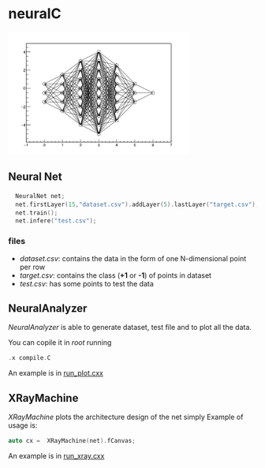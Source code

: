 # neuralC
<img src="https://github.com/gabrielefronze/neuralC/raw/master/nn.png" height="250"></img>
## Neural Net
```cpp
  NeuralNet net;
  net.firstLayer(15,"dataset.csv").addLayer(5).lastLayer("target.csv");
  net.train();
  net.infere("test.csv");
```
### files
- *dataset.csv*: contains the data in the form of one N-dimensional point per row
- *target.csv*: contains the class (**+1** or **-1**) of points in dataset
- *test.csv*: has some points to test the data

## NeuralAnalyzer
*NeuralAnalyzer* is able to generate dataset, test file and to plot all the data.

You can copile it in *root* running 
```cpp
.x compile.C
```

An example is in [run_plot.cxx](run_plot.cxx)

## XRayMachine
*XRayMachine* plots the architecture design of the net simply 
Example of usage is: 
```cpp
auto cx =  XRayMachine(net).fCanvas;
```

An example is in [run_xray.cxx](run_xray.cxx)
